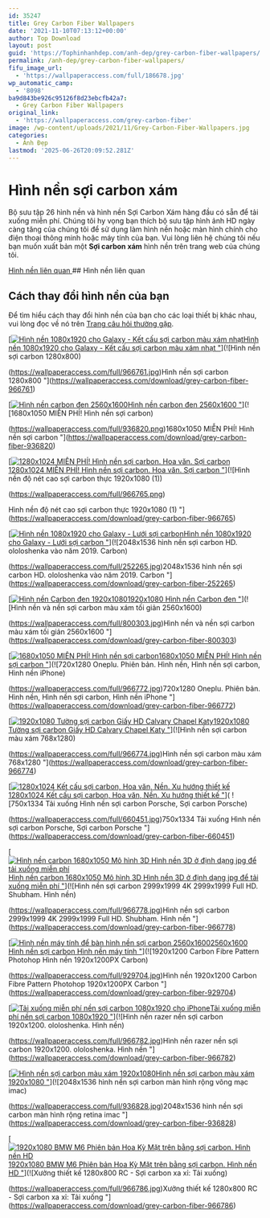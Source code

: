 ```yaml
---
id: 35247
title: Grey Carbon Fiber Wallpapers
date: '2021-11-10T07:13:12+00:00'
author: Top Download
layout: post
guid: 'https://Tophinhanhdep.com/anh-dep/grey-carbon-fiber-wallpapers/'
permalink: /anh-dep/grey-carbon-fiber-wallpapers/
fifu_image_url:
  - 'https://wallpaperaccess.com/full/186678.jpg'
wp_automatic_camp:
  - '8098'
ba9d843be926c95126f8d23ebcfb42a7:
  - Grey Carbon Fiber Wallpapers
original_link:
  - 'https://wallpaperaccess.com/grey-carbon-fiber'
image: /wp-content/uploads/2021/11/Grey-Carbon-Fiber-Wallpapers.jpg
categories:
  - Ảnh Đẹp
lastmod: '2025-06-26T20:09:52.281Z'
---
```

# Hình nền sợi carbon xám

Bộ sưu tập 26 hình nền và hình nền Sợi Carbon Xám hàng đầu có sẵn để tải xuống miễn phí. Chúng tôi hy vọng bạn thích bộ sưu tập hình ảnh HD ngày càng tăng của chúng tôi để sử dụng làm hình nền hoặc màn hình chính cho điện thoại thông minh hoặc máy tính của bạn. Vui lòng liên hệ chúng tôi nếu bạn muốn xuất bản một **Sợi carbon xám** hình nền trên trang web của chúng tôi.

[Hình nền liên quan ](#related) ## Hình nền liên quan

## Cách thay đổi hình nền của bạn

Để tìm hiểu cách thay đổi hình nền của bạn cho các loại thiết bị khác nhau, vui lòng đọc về nó trên [Trang câu hỏi thường gặp](https://tophinhanhdep.com/faq/).

  
[[![Hình nền 1080x1920 cho Galaxy - Kết cấu sợi carbon màu xám nhạt](https://wallpaperaccess.com/full/186678.jpg)Hình nền 1080x1920 cho Galaxy - Kết cấu sợi carbon màu xám nhạt "](https://wallpaperaccess.com/download/grey-carbon-fiber-186678)](![Hình nền sợi carbon 1280x800)

(https://wallpaperaccess.com/full/966761.jpg)Hình nền sợi carbon 1280x800 "](https://wallpaperaccess.com/download/grey-carbon-fiber-966761)

[[![Hình nền carbon đen 2560x1600](https://wallpaperaccess.com/full/894445.jpg)Hình nền carbon đen 2560x1600 "](https://wallpaperaccess.com/download/grey-carbon-fiber-894445)](![1680x1050 MIỄN PHÍ!  Hình nền sợi carbon)

(https://wallpaperaccess.com/full/936820.png)1680x1050 MIỄN PHÍ! Hình nền sợi carbon "](https://wallpaperaccess.com/download/grey-carbon-fiber-936820)

[[![1280x1024 MIỄN PHÍ!  Hình nền sợi carbon.  Hoa văn.  Sợi carbon](https://wallpaperaccess.com/full/948567.png)1280x1024 MIỄN PHÍ! Hình nền sợi carbon. Hoa văn. Sợi carbon "](https://wallpaperaccess.com/download/grey-carbon-fiber-948567)](![Hình nền độ nét cao sợi carbon thực 1920x1080 (1))

(https://wallpaperaccess.com/full/966765.png)

Hình nền độ nét cao sợi carbon thực 1920x1080 (1) "](https://wallpaperaccess.com/download/grey-carbon-fiber-966765)

[[![Hình nền 1080x1920 cho Galaxy - Lưới sợi carbon](https://wallpaperaccess.com/full/966767.jpg)Hình nền 1080x1920 cho Galaxy - Lưới sợi carbon "](https://wallpaperaccess.com/download/grey-carbon-fiber-966767)](![2048x1536 hình nền sợi carbon HD.  ololoshenka vào năm 2019. Carbon)

(https://wallpaperaccess.com/full/252265.jpg)2048x1536 hình nền sợi carbon HD. ololoshenka vào năm 2019. Carbon "](https://wallpaperaccess.com/download/grey-carbon-fiber-252265)

[[![Hình nền Carbon đen 1920x1080](https://wallpaperaccess.com/full/834695.jpg)1920x1080 Hình nền Carbon đen "](https://wallpaperaccess.com/download/grey-carbon-fiber-834695)](![Hình nền và nền sợi carbon màu xám tối giản 2560x1600)

(https://wallpaperaccess.com/full/800303.jpg)Hình nền và nền sợi carbon màu xám tối giản 2560x1600 "](https://wallpaperaccess.com/download/grey-carbon-fiber-800303)

[[![1680x1050 MIỄN PHÍ!  Hình nền sợi carbon](https://wallpaperaccess.com/full/252184.png)1680x1050 MIỄN PHÍ! Hình nền sợi carbon "](https://wallpaperaccess.com/download/grey-carbon-fiber-252184)](![720x1280 Oneplu.  Phiên bản.  Hình nền, Hình nền sợi carbon, Hình nền iPhone)

(https://wallpaperaccess.com/full/966772.jpg)720x1280 Oneplu. Phiên bản. Hình nền, Hình nền sợi carbon, Hình nền iPhone "](https://wallpaperaccess.com/download/grey-carbon-fiber-966772)

[[![1920x1080 Tường sợi carbon Giấy HD Calvary Chapel Katy](https://wallpaperaccess.com/full/966773.jpg)1920x1080 Tường sợi carbon Giấy HD Calvary Chapel Katy "](https://wallpaperaccess.com/download/grey-carbon-fiber-966773)](![Hình nền sợi carbon màu xám 768x1280)

(https://wallpaperaccess.com/full/966774.jpg)Hình nền sợi carbon màu xám 768x1280 "](https://wallpaperaccess.com/download/grey-carbon-fiber-966774)

[[![1280x1024 Kết cấu sợi carbon, Hoa văn, Nền.  Xu hướng thiết kế](https://wallpaperaccess.com/full/966775.png)1280x1024 Kết cấu sợi carbon, Hoa văn, Nền. Xu hướng thiết kế "](https://wallpaperaccess.com/download/grey-carbon-fiber-966775)]( ![750x1334 Tải xuống Hình nền sợi carbon Porsche, Sợi carbon Porsche)

(https://wallpaperaccess.com/full/660451.jpg)750x1334 Tải xuống Hình nền sợi carbon Porsche, Sợi carbon Porsche "](https://wallpaperaccess.com/download/grey-carbon-fiber-660451)

[[![Hình nền carbon 1680x1050 Mô hình 3D Hình nền 3D ở định dạng jpg để tải xuống miễn phí](https://wallpaperaccess.com/full/966777.jpg)Hình nền carbon 1680x1050 Mô hình 3D Hình nền 3D ở định dạng jpg để tải xuống miễn phí "](https://wallpaperaccess.com/download/grey-carbon-fiber-966777)](![Hình nền sợi carbon 2999x1999 4K 2999x1999 Full HD.  Shubham.  Hình nền)

(https://wallpaperaccess.com/full/966778.jpg)Hình nền sợi carbon 2999x1999 4K 2999x1999 Full HD. Shubham. Hình nền "](https://wallpaperaccess.com/download/grey-carbon-fiber-966778)

[[![Hình nền máy tính để bàn hình nền sợi carbon 2560x1600](https://wallpaperaccess.com/full/966779.jpg)2560x1600 Hình nền sợi carbon Hình nền máy tính "](https://wallpaperaccess.com/download/grey-carbon-fiber-966779)](![1920x1200 Carbon Fibre Pattern Photohop Hình nền 1920x1200PX Carbon)

(https://wallpaperaccess.com/full/929704.jpg)Hình nền 1920x1200 Carbon Fibre Pattern Photohop 1920x1200PX Carbon "](https://wallpaperaccess.com/download/grey-carbon-fiber-929704)

[[![Tải xuống miễn phí nền sợi carbon 1080x1920 cho iPhone](https://wallpaperaccess.com/full/966781.jpg)Tải xuống miễn phí nền sợi carbon 1080x1920 "](https://wallpaperaccess.com/download/grey-carbon-fiber-966781)](![Hình nền razer nền sợi carbon 1920x1200.  ololoshenka.  Hình nền)

(https://wallpaperaccess.com/full/966782.jpg)Hình nền razer nền sợi carbon 1920x1200. ololoshenka. Hình nền "](https://wallpaperaccess.com/download/grey-carbon-fiber-966782)

[[![Hình nền sợi carbon màu xám 1920x1080](https://wallpaperaccess.com/full/892582.jpg)Hình nền sợi carbon màu xám 1920x1080 "](https://wallpaperaccess.com/download/grey-carbon-fiber-892582)](![2048x1536 hình nền sợi carbon màn hình rộng võng mạc imac)

(https://wallpaperaccess.com/full/936828.jpg)2048x1536 hình nền sợi carbon màn hình rộng retina imac "](https://wallpaperaccess.com/download/grey-carbon-fiber-936828)

[[![1920x1080 BMW M6 Phiên bản Hoa Kỳ Mặt trên bằng sợi carbon.  Hình nền HD](https://wallpaperaccess.com/full/966785.jpg)1920x1080 BMW M6 Phiên bản Hoa Kỳ Mặt trên bằng sợi carbon. Hình nền HD "](https://wallpaperaccess.com/download/grey-carbon-fiber-966785)](![Xưởng thiết kế 1280x800 RC - Sợi carbon xa xỉ: Tải xuống)

(https://wallpaperaccess.com/full/966786.jpg)Xưởng thiết kế 1280x800 RC - Sợi carbon xa xỉ: Tải xuống "](https://wallpaperaccess.com/download/grey-carbon-fiber-966786)
